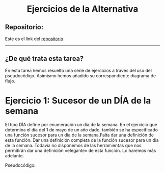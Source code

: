 <h1 align="center">	Ejercicios  de la Alternativa</h1>

<h2>Repositorio:</h2>

Este es el link del [repositorio](https://github.com/albabernal03/Alternativa-ejercicios-/blob/main/README.md)

***
<h2>¿De qué trata esta tarea?</h2>

En esta tarea hemos resuelto una serie de ejercicios a través del uso del pseudocódigo. Asimismo hemos añadido su correspondiente diagrama de flujo.





# Ejercicio 1: Sucesor de un DÍA de la semana

El tipo DÍA define por enumeración un día de la semana. En el ejercicio que determina el día del 1 de mayo de un año dado, también se ha especificado una función sucesor para un 
día de la semana.Falta dar una definición de esta función.
Dar una definición completa de la función sucesor para un día de la semana.
Todavía no disponemos de las herramientas que nos permitirán dar una definición «elegante» de esta función. Lo haremos más adelante.

Pseudocódigo:
